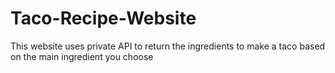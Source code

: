 # Taco-Recipe-Website
This website uses private API to return the ingredients to make a taco based on the main ingredient you choose 

